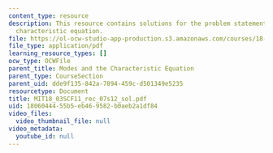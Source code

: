 ```yaml
---
content_type: resource
description: This resource contains solutions for the problem statements related to
  characteristic equation.
file: https://ol-ocw-studio-app-production.s3.amazonaws.com/courses/18-03sc-differential-equations-fall-2011/1806044455b5eb469582b0aeb2a1df84_MIT18_03SCF11_rec_07s12_sol.pdf
file_type: application/pdf
learning_resource_types: []
ocw_type: OCWFile
parent_title: Modes and the Characteristic Equation
parent_type: CourseSection
parent_uid: dde9f135-842a-7894-459c-d501349e5235
resourcetype: Document
title: MIT18_03SCF11_rec_07s12_sol.pdf
uid: 18060444-55b5-eb46-9582-b0aeb2a1df84
video_files:
  video_thumbnail_file: null
video_metadata:
  youtube_id: null
---
```

